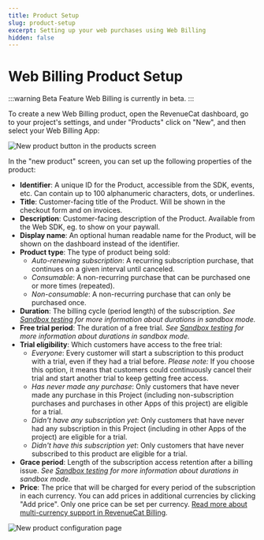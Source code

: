 ```yaml
---
title: Product Setup
slug: product-setup
excerpt: Setting up your web purchases using Web Billing
hidden: false
---
```


# Web Billing Product Setup

:::warning Beta Feature
Web Billing is currently in beta.
:::

To create a new Web Billing product, open the RevenueCat dashboard, go to your project's settings, and under "Products" click on "New", and then select your Web Billing App:

![New product button in the products screen](/images/web-billing/new-product.png)

In the "new product" screen, you can set up the following properties of the product:

- **Identifier**: A unique ID for the Product, accessible from the SDK, events, etc. Can contain up to 100 alphanumeric characters, dots, or underlines.
- **Title**: Customer-facing title of the Product. Will be shown in the checkout form and on invoices.
- **Description**: Customer-facing description of the Product. Available from the Web SDK, eg. to show on your paywall.
- **Display name**: An optional human readable name for the Product, will be shown on the dashboard instead of the identifier.
- **Product type**: The type of product being sold:
    - *Auto-renewing subscription*: A recurring subscription purchase, that continues on a given interval until canceled.
    - *Consumable*: A non-recurring purchase that can be purchased one or more times (repeated).
    - *Non-consumable*: A non-recurring purchase that can only be purchased once.
- **Duration**: The billing cycle (period length) of the subscription. *See [Sandbox testing](/web/revenuecat-billing#renewals-in-sandbox) for more information about durations in sandbox mode.*
- **Free trial period**: The duration of a free trial. *See [Sandbox testing](/web/revenuecat-billing#renewals-in-sandbox) for more information about durations in sandbox mode.*
- **Trial eligibility**: Which customers have access to the free trial:
    - *Everyone*: Every customer will start a subscription to this product with a trial, even if they had a trial before. *Please note:* If you choose this option, it means that customers could continuously cancel their trial and start another trial to keep getting free access.
    - *Has never made any purchase*: Only customers that have never made any purchase in this Project (including non-subscription purchases and purchases in other Apps of this project) are eligible for a trial.
    - *Didn't have any subscription yet*: Only customers that have never had any subscription in this Project (including in other Apps of the project) are eligible for a trial.
    - *Didn't have this subscription yet*: Only customers that have never subscribed to this product are eligible for a trial.
- **Grace period**: Length of the subscription access retention after a billing issue. *See [Sandbox testing](/web/web-billing#renewals-in-sandbox) for more information about durations in sandbox mode.*
- **Price**: The price that will be charged for every period of the subscription in each currency. You can add prices in additional currencies by clicking "Add price". Only one price can be set per currency. [Read more about multi-currency support in RevenueCat Billing](/web/web-billing/multi-currency-support).

![New product configuration page](/images/web-billing/new-product-configuration.png)
